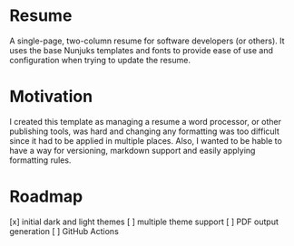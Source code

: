 # Resume

A single-page, two-column resume for software developers (or others). It uses the base Nunjuks templates and fonts to provide ease of use and configuration when trying to update the resume.


# Motivation

I created this template as managing a resume a word processor, or other publishing tools, was hard and changing any formatting was too difficult since it had to be applied in multiple places. Also, I wanted to be hable to have a way for versioning, markdown support and easily applying formatting rules.


# Roadmap
[x] initial dark and light themes
[ ] multiple theme support
[ ] PDF output generation
[ ] GitHub Actions
